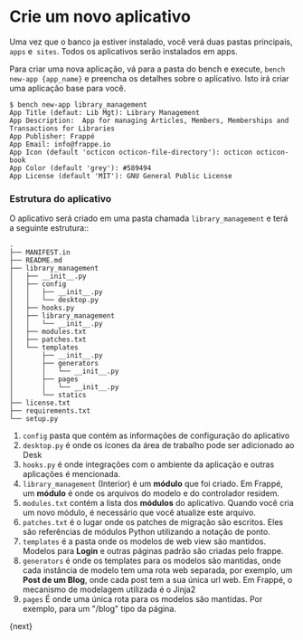 # Crie um novo aplicativo

Uma vez que o banco ja estiver instalado, você verá duas pastas principais, `apps` e` sites`. Todos os aplicativos serão instalados em apps.

Para criar uma nova aplicação, vá para a pasta do bench e execute, `bench new-app {app_name}` e preencha os detalhes sobre o aplicativo. Isto irá criar uma aplicação base para você.

	$ bench new-app library_management
	App Title (defaut: Lib Mgt): Library Management
	App Description:  App for managing Articles, Members, Memberships and Transactions for Libraries
	App Publisher: Frappé
	App Email: info@frappe.io
	App Icon (default 'octicon octicon-file-directory'): octicon octicon-book
	App Color (default 'grey'): #589494
	App License (default 'MIT'): GNU General Public License

### Estrutura do aplicativo

O aplicativo será criado em uma pasta chamada `library_management` e terá a seguinte estrutura::

	.
	├── MANIFEST.in
	├── README.md
	├── library_management
	│   ├── __init__.py
	│   ├── config
	│   │   ├── __init__.py
	│   │   └── desktop.py
	│   ├── hooks.py
	│   ├── library_management
	│   │   └── __init__.py
	│   ├── modules.txt
	│   ├── patches.txt
	│   └── templates
	│       ├── __init__.py
	│       ├── generators
	│       │   └── __init__.py
	│       ├── pages
	│       │   └── __init__.py
	│       └── statics
	├── license.txt
	├── requirements.txt
	└── setup.py

1. `config` pasta que contém as informações de configuração do aplicativo
1. `desktop.py` é onde os ícones da área de trabalho pode ser adicionado ao Desk
1. `hooks.py` é onde integrações com o ambiente da aplicação e outras aplicações é mencionada.
1. `library_management` (Interior) é um **módulo** que foi criado. Em Frappé, um **módulo** é onde os arquivos do modelo e do controlador residem.
1. `modules.txt` contém a lista dos **módulos** do aplicativo. Quando você cria um novo módulo, é necessário que você atualize este arquivo.
1. `patches.txt` é o lugar onde os patches de migração são escritos. Eles são referências de módulos Python utilizando a notação de ponto.
1. `templates` é a pasta onde os modelos de web view são mantidos. Modelos para **Login** e outras páginas padrão são criadas pelo frappe.
1. `generators` é onde os templates para os modelos são mantidas, onde cada instância de modelo tem uma rota web separada, por exemplo, um **Post de um Blog**, onde cada post tem a sua única url web. Em Frappé, o mecanismo de modelagem utilizada é o Jinja2
1. `pages` É onde uma única rota para os modelos são mantidas. Por exemplo, para um "/blog" tipo da página.

{next}

